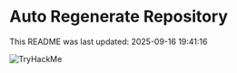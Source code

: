 # Auto Regenerate Repository

This README was last updated: 2025-09-16 19:41:16

 ![TryHackMe](https://tryhackme.com/badge/533634)